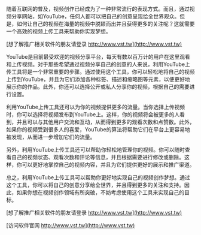 随着互联网的普及，视频创作已经成为了一种非常流行的表现方式。而且，通过视频分享网站，如YouTube，任何人都可以把自己的创意呈现给全世界观众。但是，如何让自己的视频在海量的视频中脱颖而出并且获得更多的关注呢？这就需要一个高效的视频上传工具来帮助你实现梦想。

[想了解推广相关软件的朋友请登录 http://www.vst.tw](http://www.vst.tw)

YouTube是目前最受欢迎的视频分享平台，每天有数以百万计的用户在这里观看和上传视频。对于那些希望通过视频分享自己的创意的人来说，利用YouTube上传工具将是一个非常重要的步骤。通过使用这个工具，你可以轻松地将自己的视频上传到YouTube，并且为它们添加各种标签、描述和缩略图等元素，以便更好地展示你的作品。此外，你还可以选择公开或私人分享你的视频，根据自己的需要进行设置。

利用YouTube上传工具还可以为你的视频提供更多的流量。当你选择上传视频时，你可以选择将视频发布到YouTube上。这样，你的视频将会被更多的人看到，并且可以与其他用户交流和互动，从而得到更多的观看次数和点赞数。此外，如果你的视频受到很多人的喜爱，YouTube的算法将帮助它们在平台上更容易地被发现，从而进一步增加它们的流量。

另外，利用YouTube上传工具还可以帮助你轻松地管理你的视频。你可以随时查看自己的视频状态、观看次数和评论等信息，并且根据需要进行修改或删除。这样，你可以更好地掌控自己的视频内容，并且为它们提供更好的展示和推广渠道。

总之，利用YouTube上传工具可以帮助你更好地实现自己的视频创作梦想。通过这个工具，你可以将自己的创意分享给全世界，并且得到更多的关注和支持。因此，如果你想在视频创作领域有所突破，不妨考虑使用这个工具来实现自己的目标。

[想了解推广相关软件的朋友请登录 http://www.vst.tw](http://www.vst.tw)


[访问软件官网 http://www.vst.tw](http://www.vst.tw)
